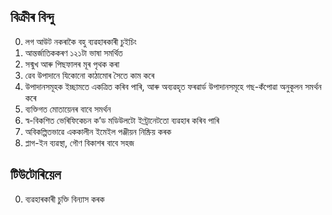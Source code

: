 ## বিক্ৰীৰ বিন্দু

0. লগ আউট নকৰাকৈ বহু ব্যৱহাৰকাৰী চুইচিং
1. আন্তৰ্জাতিককৰণ ১২১টা ভাষা সমৰ্থিত
2. সন্মুখ আৰু পিছফালৰ মূৰ পৃথক কৰা
3. ৱেব উপাদানে যিকোনো কাঠামোৰ সৈতে কাম কৰে
4. উপাদানসমূহক ইচ্ছামতে একত্ৰিত কৰিব পাৰি, আৰু অব্যৱহৃত ফৰৱাৰ্ড উপাদানসমূহে গছ-কঁপোৱা অনুকূলন সমৰ্থন কৰে
5. ব্যক্তিগত মোতায়েনৰ বাবে সমৰ্থন
6. স্ব-বিকশিত ভেৰিফিকেচন ক’ড মডিউলটো ইণ্ট্ৰানেটতো ব্যৱহাৰ কৰিব পাৰি
7. অবিকল্পিতভাৱে এককালীন ইমেইল পঞ্জীয়ন নিষ্ক্ৰিয় কৰক
8. প্লাগ-ইন ব্যৱস্থা, গৌণ বিকাশৰ বাবে সহজ

## টিউটোৰিয়েল

0. ব্যৱহাৰকাৰী চুক্তি বিন্যাস কৰক